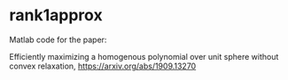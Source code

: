 # rank1approx
Matlab code for the paper:

Efficiently maximizing a homogenous polynomial over unit sphere without convex relaxation, https://arxiv.org/abs/1909.13270
